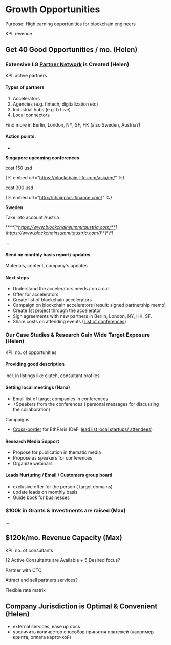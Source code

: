# Growth Opportunities

Purpose: High earning opportunities for blockchain engineers

KPI: revenue

## Get 40 Good Opportunities / mo. \(Helen\)

### Extensive LG [Partner Network](https://docs.google.com/spreadsheets/d/1S9YYeutXMe3fQE3cFdlJk77ZvmvSMI6vv4N4mo8CiIU/edit#gid=0) is Created \(Helen\)

KPI: active partners

#### Types of partners

1. Accelerators
2. Agencies \(e.g. fintech, digitalization etc\)
3. Industrial hubs \(e.g. b hive\)
4. Local connectors

Find more in Berlin, London, NY, SF, HK \(also Sweden, Austria?\)

 

#### Action points:

* 
**Singapore upcoming conferences** 

cost 150 usd 



{% embed url="https://blockchain-life.com/asia/en/" %}

cost 300 usd 

{% embed url="http://chainplus-finance.com/" %}

**Sweden** 

Take into account Austria 

\*\*\*\*[**https://www.blockchainsummitaustria.com/**](https://www.blockchainsummitaustria.com/)\*\*\*\*

...

#### Send on monthly basis report/ updates

Materials, content, company's updates

#### Next steps

* Understand the accelerators needs / on a call
* Offer for accelerators
* Create list of blockchain accelerators
* Campaign on blockchain accelerators \(result: signed partnership memo\)
* Create 1st project through the accelerator
* Sign agreements with new partners in Berlin, London, NY, HK, SF.
* Share costs on attending events  \([List of conferences](https://docs.google.com/spreadsheets/u/1/d/e/2PACX-1vRHc66fi8-Edcmg_gJWLIDujKFzxHynk6Wp4eW4-g_t6uFJc8GvqwKc2NY6Amkg_NvyigOsUpcd9KHa/pubhtml)\)

### Our Case Studies & Research Gain Wide Target Exposure \(Helen\)

KPI: no. of opportunities

#### Providing good description

incl. in listings like clutch, consultant profiles

#### Setting local meetings \(Nana\)

* Email list of target companies in conferences
* +Speakers from the conferences \( personal messages for discussing the collaboration\) 

Campaigns

* [Cross-border](../../solutions/decentralized-finance-defi/enabling-fast-transparent-and-compliant-cross-border-payments-with-the-blockchain.md) for EthParis \(DeFi [lead list local startups/ attendees](http://francefintech.org/qui-sommes-nous/#nosmembres%20)\)

#### Research Media Support

* Propose for publication in thematic media 
* Propose as speakers for conferences
* Organize webinars 

#### Leads Nurturing / Email / Customers group board



* exclusive offer for the person \( target domains\) 
* update leads on monthly basis 
* Guide book for businesses 



### $100k in Grants & Investments are raised \(Max\)

...

## $120k/mo. Revenue Capacity \(Max\)

KPI: no. of consultants

12 Active Consultants are Available + 5 Desired focus?

Partner with CTO

Attract and sell partners services?

Flexible rate matrix 



## Company Jurisdiction is Optimal & Convenient \(Helen\)

* external services, ease up docs
* увеличить количество способов принятия платежей \(например крипта, оплата карточкой\)

